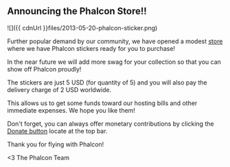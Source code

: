 ## Announcing the Phalcon Store!!

![]({{ cdnUrl }}files/2013-05-20-phalcon-sticker.png)

Further popular demand by our community, we have opened a modest [store](https://store.phalconphp.com/) where we have Phalcon stickers ready for you to purchase!

In the near future we will add more swag for your collection so that you can show off Phalcon proudly!

The stickers are just 5 USD (for quantity of 5) and you will also pay the delivery charge of 2 USD worldwide. 

This allows us to get some funds toward our hosting bills and other immediate expenses. We hope you like them!

Don't forget, you can always offer monetary contributions by clicking the [Donate button](https://phalconphp.com/donate) locate at the top bar.

Thank you for flying with Phalcon!


<3 The Phalcon Team
